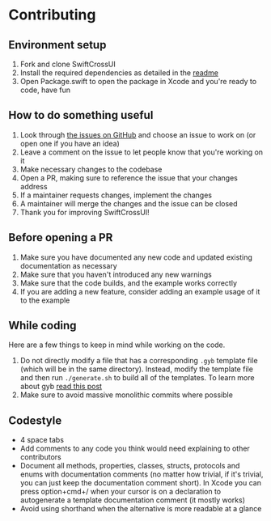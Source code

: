# Contributing

## Environment setup

1. Fork and clone SwiftCrossUI
2. Install the required dependencies as detailed in the [readme](README.md)
3. Open Package.swift to open the package in Xcode and you're ready to code, have fun

## How to do something useful

1. Look through [the issues on GitHub](https://github.com/stackotter/swift-cross-ui/issues) and
   choose an issue to work on (or open one if you have an idea)
2. Leave a comment on the issue to let people know that you're working on it
3. Make necessary changes to the codebase
4. Open a PR, making sure to reference the issue that your changes address
5. If a maintainer requests changes, implement the changes
6. A maintainer will merge the changes and the issue can be closed
7. Thank you for improving SwiftCrossUI!

## Before opening a PR

1. Make sure you have documented any new code and updated existing documentation as necessary
2. Make sure that you haven't introduced any new warnings
3. Make sure that the code builds, and the example works correctly
4. If you are adding a new feature, consider adding an example usage of it to the example

## While coding

Here are a few things to keep in mind while working on the code.

1. Do not directly modify a file that has a corresponding `.gyb` template file (which will be in the
   same directory). Instead, modify the template file and then run `./generate.sh` to build all of
   the templates. To learn more about gyb [read this post](https://nshipster.com/swift-gyb/)
3. Make sure to avoid massive monolithic commits where possible

## Codestyle

- 4 space tabs
- Add comments to any code you think would need explaining to other contributors
- Document all methods, properties, classes, structs, protocols and enums with documentation
  comments (no matter how trivial, if it's trivial, you can just keep the documentation comment
  short). In Xcode you can press option+cmd+/ when your cursor is on a declaration to autogenerate a
  template documentation comment (it mostly works)
- Avoid using shorthand when the alternative is more readable at a glance
